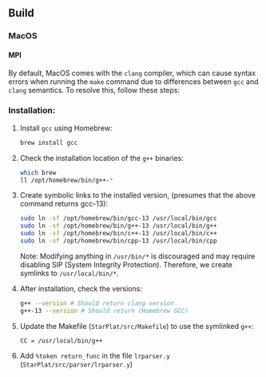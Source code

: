 ## Build

### MacOS
#### MPI
By default, MacOS comes with the `clang` compiler, which can cause syntax errors when running the `make` command due to differences between `gcc` and `clang` semantics. To resolve this, follow these steps:

### Installation:

1. Install `gcc` using Homebrew:

   ```sh
   brew install gcc
   ```

2. Check the installation location of the `g++` binaries:

   ```sh
   which brew
   ll /opt/homebrew/bin/g++-*
   ```

3. Create symbolic links to the installed version, (presumes that the above command returns gcc-13):

   ```sh
   sudo ln -sf /opt/homebrew/bin/gcc-13 /usr/local/bin/gcc
   sudo ln -sf /opt/homebrew/bin/g++-13 /usr/local/bin/g++
   sudo ln -sf /opt/homebrew/bin/c++-13 /usr/local/bin/c++
   sudo ln -sf /opt/homebrew/bin/cpp-13 /usr/local/bin/cpp
   ```

   Note: Modifying anything in `/usr/bin/*` is discouraged and may require disabling SIP (System Integrity Protection). Therefore, we create symlinks to `/usr/local/bin/*`.

4. After installation, check the versions:

   ```sh
   g++ --version # Should return clang version
   g++-13 --version # Should return (Homebrew GCC)
   ```

5. Update the Makefile (`StarPlat/src/Makefile`) to use the symlinked `g++`:

   ```make
   CC = /usr/local/bin/g++
   ```
6. Add `%token return_func` in the file `lrparser.y` (`StarPlat/src/parser/lrparser.y`)
